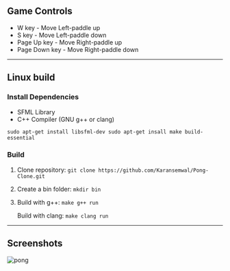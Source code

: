 

## Game Controls
- W key  - Move Left-paddle up
- S key  - Move Left-paddle down
- Page Up   key - Move Right-paddle up
- Page Down key - Move Right-paddle down

---

## Linux build

### Install Dependencies
- SFML Library
- C++ Compiler (GNU g++ or clang)

```
sudo apt-get install libsfml-dev sudo apt-get insall make build-essential
```

### Build

1. Clone repository: `git clone https://github.com/Karansemwal/Pong-Clone.git`

2. Create a bin folder: `mkdir bin`

3. Build with g++: `make g++ run`

   Build with clang: `make clang run`

---

## Screenshots

![pong](https://github.com/The-Phoenics/Pong-Clone/assets/96228962/9e498af6-ff9f-486b-b707-4b9c3406e7ce)
